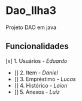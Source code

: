 # Dao_Ilha3
Projeto DAO em java 

## Funcionalidades

[x] 1. Usuários - _Eduardo_
- [] 2. Item - _Daniel_
- [] 3. Empréstimo - _Lucas_
- [] 4. Histórico - _Laion_
- [] 5. Anexos - _Luiz_
